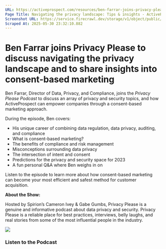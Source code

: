 ```yaml
---
URL: https://activeprospect.com/resources/ben-farrar-joins-privacy-please/
Page Title: Navigating the privacy landscape: Tips & insights - ActiveProspect
Screenshot URL: https://service.firecrawl.dev/storage/v1/object/public/media/screenshot-c547ce53-d9c8-4fed-896b-10f50b0b9fc3.png
Scraped At: 2025-05-30 23:32:10.882
---
```

# Ben Farrar joins Privacy Please to discuss navigating the privacy landscape and to share insights into consent-based marketing

Ben Farrar, Director of Data, Privacy, and Compliance, joins the _Privacy Please Podcast_ to discuss an array of privacy and security topics, and how ActiveProspect can empower companies through a consent-based marketing approach.

During the episode, Ben covers:

- His unique career of combining data regulation, data privacy, auditing, and compliance
- What is consent-based marketing?
- The benefits of compliance and risk management
- Misconceptions surrounding data privacy
- The intersection of intent and consent
- Predictions for the privacy and security space for 2023
- A fun personal Q&A where Ben weighs in on

Listen to the episode to learn more about how consent-based marketing can become your most efficient and safest method for customer acquisition.

**About the Show:**

Hosted by Spirion’s Cameron Ivey & Gabe Gumbs, Privacy Please is a genuine and informative podcast about data privacy and security. Privacy Please is a reliable place for best practices, interviews, belly laughs, and real stories from some of the most influential people in the industry.

![](https://activeprospect.com/wp-content/uploads/2023/10/Podcast_BenFarrar2.png)

### Listen to the Podcast

